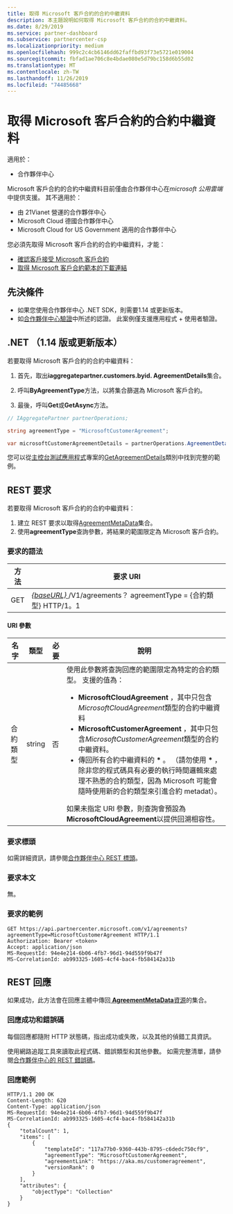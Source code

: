 ```yaml
---
title: 取得 Microsoft 客戶合約的合約中繼資料
description: 本主題說明如何取得 Microsoft 客戶合約的合約中繼資料。
ms.date: 8/29/2019
ms.service: partner-dashboard
ms.subservice: partnercenter-csp
ms.localizationpriority: medium
ms.openlocfilehash: 999c2c4cb6146dd62faffbd93f73e5721e019004
ms.sourcegitcommit: fbfad1ae706c8e4bdae080e5d79bc158d6b55d02
ms.translationtype: MT
ms.contentlocale: zh-TW
ms.lasthandoff: 11/26/2019
ms.locfileid: "74485668"
---
```

# <a name="get-agreement-metadata-for-the-microsoft-customer-agreement"></a>取得 Microsoft 客戶合約的合約中繼資料

適用於：

- 合作夥伴中心

Microsoft 客戶合約的合約中繼資料目前僅由合作夥伴中心在*microsoft 公用雲端*中提供支援。 其不適用於：

- 由 21Vianet 營運的合作夥伴中心
- Microsoft Cloud 德國合作夥伴中心
- Microsoft Cloud for US Government 適用的合作夥伴中心

您必須先取得 Microsoft 客戶合約的合約中繼資料，才能：

- [確認客戶接受 Microsoft 客戶合約](./confirm-customer-consent-customer-agreement.md)
- [取得 Microsoft 客戶合約範本的下載連結](./download-customer-agreement-template.md)

## <a name="prerequisites"></a>先決條件

- 如果您使用合作夥伴中心 .NET SDK，則需要1.14 或更新版本。
- 如[合作夥伴中心驗證](./partner-center-authentication.md)中所述的認證。 此案例僅支援應用程式 + 使用者驗證。


## <a name="net-version-114-or-newer"></a>.NET （1.14 版或更新版本）

若要取得 Microsoft 客戶合約的合約中繼資料：

1. 首先，取出**iaggregatepartner.customers.byid. AgreementDetails**集合。

2. 呼叫**ByAgreementType**方法，以將集合篩選為 Microsoft 客戶合約。

3. 最後，呼叫**Get**或**GetAsync**方法。

```csharp
// IAggregatePartner partnerOperations;

string agreementType = "MicrosoftCustomerAgreement";

var microsoftCustomerAgreementDetails = partnerOperations.AgreementDetails.ByAgreementType(agreementType).Get().Items.Single();
```

您可以從[主控台測試應用程式](https://github.com/PartnerCenterSamples/Partner-Center-SDK-Samples)專案的[GetAgreementDetails](https://github.com/PartnerCenterSamples/Partner-Center-SDK-Samples/blob/master/Source/Partner%20Center%20SDK%20Samples/Agreements/GetAgreementDetails.cs)類別中找到完整的範例。


## <a name="rest-request"></a>REST 要求

若要取得 Microsoft 客戶合約的合約中繼資料：

1. 建立 REST 要求以取得[AgreementMetaData](./agreement-metadata-resources.md)集合。
2. 使用**agreementType**查詢參數，將結果的範圍限定為 Microsoft 客戶合約。

### <a name="request-syntax"></a>要求的語法

| 方法 | 要求 URI                                                         |
|--------|---------------------------------------------------------------------|
| GET    | [ *\{baseURL\}* ](partner-center-rest-urls.md)/V1/agreements？ agreementType = {合約類型} HTTP/1。1 |

#### <a name="uri-parameters"></a>URI 參數

| 名字                   | 類型     | 必要 | 說明                                                             |
|------------------------|----------|----------|-------------------------------------------------------------------------|
| 合約類型 | string | 否 | 使用此參數將查詢回應的範圍限定為特定的合約類型。 支援的值為： <ul><li>**MicrosoftCloudAgreement** ，其中只包含*MicrosoftCloudAgreement*類型的合約中繼資料</li><li>**MicrosoftCustomerAgreement** ，其中只包含*MicrosoftCustomerAgreement*類型的合約中繼資料。</li><li>傳回所有合約中繼資料的 **\*** 。 （請勿使用 **\*** ，除非您的程式碼具有必要的執行時間邏輯來處理不熟悉的合約類型，因為 Microsoft 可能會隨時使用新的合約類型來引進合約 metadat）。</li></ul> 如果未指定 URI 參數，則查詢會預設為**MicrosoftCloudAgreement**以提供回溯相容性。  |

### <a name="request-headers"></a>要求標頭

如需詳細資訊，請參閱[合作夥伴中心 REST 標頭](headers.md)。

### <a name="request-body"></a>要求本文

無。

### <a name="request-example"></a>要求的範例

```http
GET https://api.partnercenter.microsoft.com/v1/agreements?agreementType=MicrosoftCustomerAgreement HTTP/1.1
Authorization: Bearer <token>
Accept: application/json
MS-RequestId: 94e4e214-6b06-4fb7-96d1-94d559f9b47f
MS-CorrelationId: ab993325-1605-4cf4-bac4-fb584142a31b
```

## <a name="rest-response"></a>REST 回應

如果成功，此方法會在回應主體中傳回[ **AgreementMetaData**資源](./agreement-metadata-resources.md)的集合。

### <a name="response-success-and-error-codes"></a>回應成功和錯誤碼

每個回應都隨附 HTTP 狀態碼，指出成功或失敗，以及其他的偵錯工具資訊。

使用網路追蹤工具來讀取此程式碼、錯誤類型和其他參數。 如需完整清單，請參閱[合作夥伴中心的 REST 錯誤碼](error-codes.md)。

### <a name="response-example"></a>回應範例

```http
HTTP/1.1 200 OK
Content-Length: 620
Content-Type: application/json
MS-RequestId: 94e4e214-6b06-4fb7-96d1-94d559f9b47f
MS-CorrelationId: ab993325-1605-4cf4-bac4-fb584142a31b
{
    "totalCount": 1,
    "items": [
        {
            "templateId": "117a77b0-9360-443b-8795-c6dedc750cf9",
            "agreementType": "MicrosoftCustomerAgreement",
            "agreementLink": "https://aka.ms/customeragreement",
            "versionRank": 0
        }
    ],
    "attributes": {
        "objectType": "Collection"
    }
}
```
